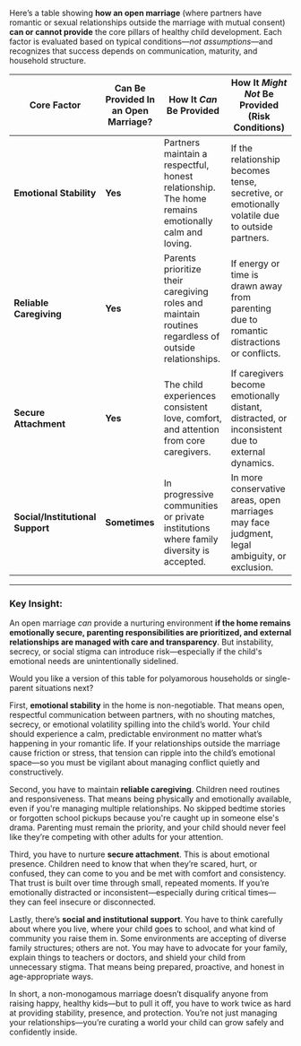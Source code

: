 Here’s a table showing **how an open marriage** (where partners have romantic or sexual relationships outside the marriage with mutual consent) **can or cannot provide** the core pillars of healthy child development. Each factor is evaluated based on typical conditions—*not assumptions*—and recognizes that success depends on communication, maturity, and household structure.

| Core Factor                  | Can Be Provided In an Open Marriage? | How It *Can* Be Provided                                                      | How It *Might Not* Be Provided (Risk Conditions)                                              |
|-----------------------------|--------------------------------------|------------------------------------------------------------------------------|-----------------------------------------------------------------------------------------------|
| **Emotional Stability**      | **Yes**                              | Partners maintain a respectful, honest relationship. The home remains emotionally calm and loving. | If the relationship becomes tense, secretive, or emotionally volatile due to outside partners. |
| **Reliable Caregiving**      | **Yes**                              | Parents prioritize their caregiving roles and maintain routines regardless of outside relationships. | If energy or time is drawn away from parenting due to romantic distractions or conflicts.     |
| **Secure Attachment**        | **Yes**                              | The child experiences consistent love, comfort, and attention from core caregivers. | If caregivers become emotionally distant, distracted, or inconsistent due to external dynamics.|
| **Social/Institutional Support** | **Sometimes**                         | In progressive communities or private institutions where family diversity is accepted. | In more conservative areas, open marriages may face judgment, legal ambiguity, or exclusion.  |

---

### Key Insight:
An open marriage *can* provide a nurturing environment **if the home remains emotionally secure, parenting responsibilities are prioritized, and external relationships are managed with care and transparency**. But instability, secrecy, or social stigma can introduce risk—especially if the child's emotional needs are unintentionally sidelined.

Would you like a version of this table for polyamorous households or single-parent situations next?

First, **emotional stability** in the home is non-negotiable. That means open, respectful communication between partners, with no shouting matches, secrecy, or emotional volatility spilling into the child’s world. Your child should experience a calm, predictable environment no matter what’s happening in your romantic life. If your relationships outside the marriage cause friction or stress, that tension can ripple into the child’s emotional space—so you must be vigilant about managing conflict quietly and constructively.

Second, you have to maintain **reliable caregiving**. Children need routines and responsiveness. That means being physically and emotionally available, even if you're managing multiple relationships. No skipped bedtime stories or forgotten school pickups because you're caught up in someone else's drama. Parenting must remain the priority, and your child should never feel like they’re competing with other adults for your attention.

Third, you have to nurture **secure attachment**. This is about emotional presence. Children need to know that when they’re scared, hurt, or confused, they can come to you and be met with comfort and consistency. That trust is built over time through small, repeated moments. If you’re emotionally distracted or inconsistent—especially during critical times—they can feel insecure or disconnected.

Lastly, there’s **social and institutional support**. You have to think carefully about where you live, where your child goes to school, and what kind of community you raise them in. Some environments are accepting of diverse family structures; others are not. You may have to advocate for your family, explain things to teachers or doctors, and shield your child from unnecessary stigma. That means being prepared, proactive, and honest in age-appropriate ways.

In short, a non-monogamous marriage doesn’t disqualify anyone from raising happy, healthy kids—but to pull it off, you have to work twice as hard at providing stability, presence, and protection. You’re not just managing your relationships—you’re curating a world your child can grow safely and confidently inside.
